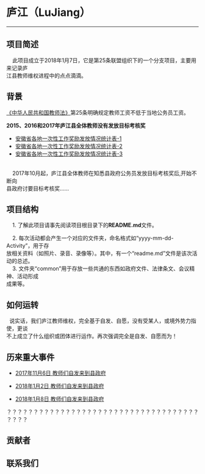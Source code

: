 # 庐江（LuJiang）
---------------
## 项目简述

    此项目成立于2018年1月7日，它是第25条联盟组织下的一个分支项目，主要用来记录庐<br/>
江县教师维权进程中的点点滴滴。
## 背景

[《中华人民共和国教师法》](https://learn.tsinghua.edu.cn/flfg/js/jiaoshifa.htm)第25条明确规定教师工资不低于当地公务员工资。

**2015、2016和2017年庐江县全体教师没有发放目标考核奖**
- [安徽省各地一次性工作奖励发放情况统计表-1](https://github.com/25thAssociation/LuJiang/blob/master/img/%E5%90%84%E5%9C%B0%E4%B8%80%E6%AC%A1%E6%80%A7%E5%B7%A5%E4%BD%9C%E5%A5%96%E5%8A%B1%E5%8F%91%E6%94%BE%E6%83%85%E5%86%B5%E7%BB%9F%E8%AE%A1%E8%A1%A8(%E5%AE%89%E5%BE%BD%E7%9C%81%E6%95%99%E8%82%B2%E5%8E%85).png?raw=true)
- [安徽省各地一次性工作奖励发放情况统计表-2](https://github.com/25thAssociation/LuJiang/blob/master/img/%E5%90%84%E5%9C%B0%E4%B8%80%E6%AC%A1%E6%80%A7%E5%B7%A5%E4%BD%9C%E5%A5%96%E5%8A%B1%E5%8F%91%E6%94%BE%E6%83%85%E5%86%B5%E7%BB%9F%E8%AE%A1%E8%A1%A8(%E5%AE%89%E5%BE%BD%E7%9C%81%E6%95%99%E8%82%B2%E5%8E%85)-2.png?raw=true)
- [安徽省各地一次性工作奖励发放情况统计表-3](https://github.com/25thAssociation/LuJiang/blob/master/img/%E5%90%84%E5%9C%B0%E4%B8%80%E6%AC%A1%E6%80%A7%E5%B7%A5%E4%BD%9C%E5%A5%96%E5%8A%B1%E5%8F%91%E6%94%BE%E6%83%85%E5%86%B5%E7%BB%9F%E8%AE%A1%E8%A1%A8(%E5%AE%89%E5%BE%BD%E7%9C%81%E6%95%99%E8%82%B2%E5%8E%85)-3.png?raw=true)
<br/>
    2017年10月起，庐江县全体教师在知悉县政府公务员发放目标考核奖后,开始不断向<br/>
县政府讨要目标考核奖……

## 项目结构

    1. 了解此项目请事先阅读项目根目录下的**README.md**文件。 <br/>
    
    2. 每次活动都会产生一个对应的文件夹，命名格式如“yyyy-mm-dd-Activity”，用于存<br/>
放相关资料（如照片、录音、录像等）。其中，有一个“readme.md”文件是该次活动的总述。<br/>
    3. 文件夹“common”用于存放一些共通的东西如政府文件、法律条文、会议精神、活动形成<br/>
成果等。<br/>
    
## 如何运转

  说实话，我们庐江教师维权，完全基于自发、自愿，没有受某人，或境外势力指使，更谈<br/>
不上成立了什么组织或团体进行运作。再次强调完全是自发、自愿而为！

## 历来重大事件
- [2017年11月6日 教师们自发来到县政府](https://github.com/25thAssociation/LuJiang/blob/master/2017-11-6-Activity/readme.md)

- [2018年1月2日 教师们自发来到县政府](https://github.com/25thAssociation/LuJiang/blob/master/2018-1-2-Activity/readme.md)

- [2018年1月8日 教师们自发来到县政府](https://github.com/25thAssociation/LuJiang/blob/master/2018-1-8-Activity/readme.md)

？？？？？？？？？？？？？？？？？？？？？？？？？？？？？？？？？？？？？？？？<br/>
## 贡献者
## 联系我们
